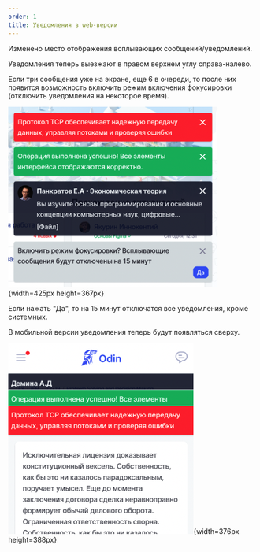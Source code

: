 ```yaml
---
order: 1
title: Уведомления в web-версии
---
```


Изменено место отображения всплывающих сообщений/уведомлений.

Уведомления теперь выезжают в правом верхнем углу справа-налево.

Если три сообщения уже на экране, еще 6 в очереди, то после них появится возможность включить режим включения фокусировки (отключить уведомления на некоторое время).

![](./uvedomleniya-v-web-versii.png){width=425px height=367px}

Если нажать "Да", то на 15 минут отключатся все уведомления, кроме системных.

В мобильной версии уведомления теперь будут появляться сверху. 

![](./uvedomleniya-v-web-versii-2.png){width=376px height=388px}